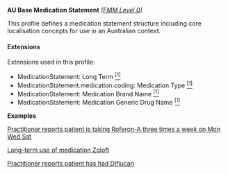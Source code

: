 **AU Base Medication Statement**  *[[FMM Level 0](guidance.html)]*

This profile defines a medication statement structure including core localisation concepts for use in an Australian context. 

#### Extensions
Extensions used in this profile:
* MedicationStatement: Long Term [<sup>[1]</sup>](http://hl7.org.au/fhir/StructureDefinition/medication-long-term)
* MedicationStatement.medication.coding: Medication Type [<sup>[1]</sup>](http://hl7.org.au/fhir/StructureDefinition/medication-type)
* MedicationStatement: Medication Brand Name [<sup>[1]</sup>](http://build.fhir.org/ig/hl7au/au-fhir-base/StructureDefinition-medication-brand-name.html)
* MedicationStatement: Medication Generic Drug Name [<sup>[1]</sup>](http://build.fhir.org/ig/hl7au/au-fhir-base/StructureDefinition-medication-generic-name.html)


**Examples**

[Practitioner reports patient is taking Roferon-A three times a week on Mon Wed Sat](MedicationStatement-MedicationStatementexample0.html)

[Long-term use of medication Zoloft](MedicationStatement-MedicationStatementexample1.html)

[Practitioner reports patient has had Diflucan](MedicationStatement-MedicationStatementexample2.html)